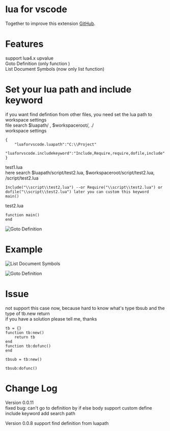 # lua for vscode

Together to improve this extension [GitHub](https://github.com/xxxg0001/lua-for-vscode).

# Features  
support lua4.x upvalue  
Goto Definition (only function )  
List Document Symbols (now only list function)



# Set your lua path and include keyword
if you want find defintion from other files, you need set the lua path to workspace settings  
file search $luapath/ , $workspaceroot/, ./  
workspace settings
```
{
    "luaforvscode.luapath":"C:\\Project"
    "luaforvscode.includekeyword":"Include,Require,require,dofile,include"
} 
```

test1.lua  
here search $luapath/script/test2.lua, $workspaceroot/script/test2.lua, /script/test2.lua
 ```
Include("\\script\\test2.lua") --or Require("\\script\\test2.lua") or dofile("\\script\\test2.lua") later you can custom this keyword 
main()
```

test2.lua
 ```
function main()
end
```
![Goto Definition](https://github.com/xxxg0001/lua-for-vscode/blob/master/screenshot/screenshot2.jpg?raw=true)  


# Example

![List Document Symbols](https://github.com/xxxg0001/lua-for-vscode/blob/master/screenshot/screenshot1.png?raw=true)  

![Goto Definition](https://github.com/xxxg0001/lua-for-vscode/blob/master/screenshot/screenshot3.png?raw=true)    

# Issue  
not support this case now, because hard to know what's type tbsub and the type of tb.new return  
if you have a solution please tell me, thanks
```
tb = {}
function tb:new()
    return tb
end
function tb:dofunc()
end

tbsub = tb:new()

tbsub:dofunc()
```

# Change Log  

Version 0.0.11  
fixed bug: can't go to definition by if else body
support custom define include keyword
add search path

Version 0.0.8
support find definition from luapath
